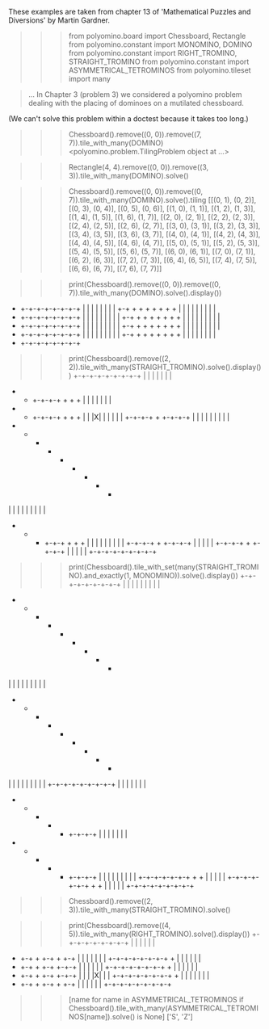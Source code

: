 These examples are taken from chapter 13 of 'Mathematical Puzzles and Diversions' by Martin Gardner.

>>> from polyomino.board import Chessboard, Rectangle
>>> from polyomino.constant import MONOMINO, DOMINO
>>> from polyomino.constant import RIGHT_TROMINO, STRAIGHT_TROMINO
>>> from polyomino.constant import ASYMMETRICAL_TETROMINOS
>>> from polyomino.tileset import many


> ...
> In Chapter 3 (problem 3) we considered a polyomino problem dealing with the placing of dominoes on a mutilated chessboard.

(We can't solve this problem within a doctest because it takes too long.)
>>> Chessboard().remove((0, 0)).remove((7, 7)).tile_with_many(DOMINO)
<polyomino.problem.TilingProblem object at ...>

>>> Rectangle(4, 4).remove((0, 0)).remove((3, 3)).tile_with_many(DOMINO).solve()

>>> Chessboard().remove((0, 0)).remove((0, 7)).tile_with_many(DOMINO).solve().tiling
[[(0, 1), (0, 2)], [(0, 3), (0, 4)], [(0, 5), (0, 6)], [(1, 0), (1, 1)], [(1, 2), (1, 3)], [(1, 4), (1, 5)], [(1, 6), (1, 7)], [(2, 0), (2, 1)], [(2, 2), (2, 3)], [(2, 4), (2, 5)], [(2, 6), (2, 7)], [(3, 0), (3, 1)], [(3, 2), (3, 3)], [(3, 4), (3, 5)], [(3, 6), (3, 7)], [(4, 0), (4, 1)], [(4, 2), (4, 3)], [(4, 4), (4, 5)], [(4, 6), (4, 7)], [(5, 0), (5, 1)], [(5, 2), (5, 3)], [(5, 4), (5, 5)], [(5, 6), (5, 7)], [(6, 0), (6, 1)], [(7, 0), (7, 1)], [(6, 2), (6, 3)], [(7, 2), (7, 3)], [(6, 4), (6, 5)], [(7, 4), (7, 5)], [(6, 6), (6, 7)], [(7, 6), (7, 7)]]

>>> print(Chessboard().remove((0, 0)).remove((0, 7)).tile_with_many(DOMINO).solve().display())
+ +-+-+-+-+-+-+-+
  | | | | | | | |
+-+ + + + + + + +
| | | | | | | | |
+ +-+-+-+-+-+-+-+
| | | | | | | | |
+-+ + + + + + + +
| | | | | | | | |
+ +-+-+-+-+-+-+-+
| | | | | | | | |
+-+ + + + + + + +
| | | | | | | | |
+ +-+-+-+-+-+-+-+
| | | | | | | | |
+-+ + + + + + + +
  | | | | | | | |
+ +-+-+-+-+-+-+-+

>>> print(Chessboard().remove((2, 2)).tile_with_many(STRAIGHT_TROMINO).solve().display())
+-+-+-+-+-+-+-+-+
| | |     | | | |
+ + +-+-+-+ + + +
| | |     | | | |
+ + +-+-+-+ + + +
| | |X| | | | | |
+-+-+-+ + +-+-+-+
| | | | | | | | |
+ + + + + + + + +
| | | | | | | | |
+ + + +-+-+ + + +
| | | | | | | | |
+-+-+-+ + +-+-+-+
|     | | |     |
+-+-+-+ + +-+-+-+
|     | | |     |
+-+-+-+-+-+-+-+-+

>>> print(Chessboard().tile_with_set(many(STRAIGHT_TROMINO).and_exactly(1, MONOMINO)).solve().display())
+-+-+-+-+-+-+-+-+
| | | | | | | | |
+ + + + + + + + +
| | | | | | | | |
+ + + + + + + + +
| | | | | | | | |
+-+-+-+-+-+-+-+-+
| | | | | |     |
+ + + + + +-+-+-+
| | | | | |     |
+ + + + + +-+-+-+
| | | | | | | | |
+-+-+-+-+-+-+ + +
|     |     | | |
+-+-+-+-+-+-+ + +
|     |     | | |
+-+-+-+-+-+-+-+-+

>>> Chessboard().remove((2, 3)).tile_with_many(STRAIGHT_TROMINO).solve()

>>> print(Chessboard().remove((4, 5)).tile_with_many(RIGHT_TROMINO).solve().display())
+-+-+-+-+-+-+-+-+
| |   | |   |   |
+ +-+ + +-+ + +-+
|   | |   | | | |
+-+-+-+-+-+-+-+ +
| |   | |   |   |
+ +-+ + +-+ +-+-+
|   | |   | |   |
+-+-+-+-+-+-+-+ +
| |   |   |   | |
+ +-+ + +-+ +-+-+
|   | | |X| |   |
+-+-+-+-+-+-+-+ +
| |   | |   | | |
+ +-+ + +-+ + +-+
|   | |   | |   |
+-+-+-+-+-+-+-+-+

>>> [name for name in ASYMMETRICAL_TETROMINOS if Chessboard().tile_with_many(ASYMMETRICAL_TETROMINOS[name]).solve() is None]
['S', 'Z']
